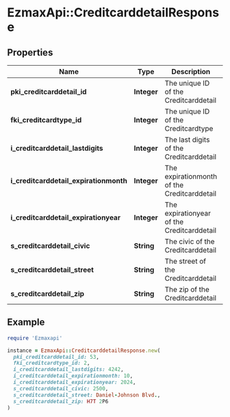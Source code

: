 # EzmaxApi::CreditcarddetailResponse

## Properties

| Name | Type | Description | Notes |
| ---- | ---- | ----------- | ----- |
| **pki_creditcarddetail_id** | **Integer** | The unique ID of the Creditcarddetail |  |
| **fki_creditcardtype_id** | **Integer** | The unique ID of the Creditcardtype |  |
| **i_creditcarddetail_lastdigits** | **Integer** | The last digits of the Creditcarddetail |  |
| **i_creditcarddetail_expirationmonth** | **Integer** | The expirationmonth of the Creditcarddetail |  |
| **i_creditcarddetail_expirationyear** | **Integer** | The expirationyear of the Creditcarddetail |  |
| **s_creditcarddetail_civic** | **String** | The civic of the Creditcarddetail |  |
| **s_creditcarddetail_street** | **String** | The street of the Creditcarddetail |  |
| **s_creditcarddetail_zip** | **String** | The zip of the Creditcarddetail |  |

## Example

```ruby
require 'Ezmaxapi'

instance = EzmaxApi::CreditcarddetailResponse.new(
  pki_creditcarddetail_id: 53,
  fki_creditcardtype_id: 2,
  i_creditcarddetail_lastdigits: 4242,
  i_creditcarddetail_expirationmonth: 10,
  i_creditcarddetail_expirationyear: 2024,
  s_creditcarddetail_civic: 2500,
  s_creditcarddetail_street: Daniel-Johnson Blvd.,
  s_creditcarddetail_zip: H7T 2P6
)
```

